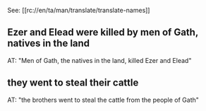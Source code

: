 See: [[rc://en/ta/man/translate/translate-names]]

## Ezer and Elead were killed by men of Gath, natives in the land ##

AT: "Men of Gath, the natives in the land, killed Ezer and Elead"

## they went to steal their cattle ##

AT: "the brothers went to steal the cattle from the people of Gath"